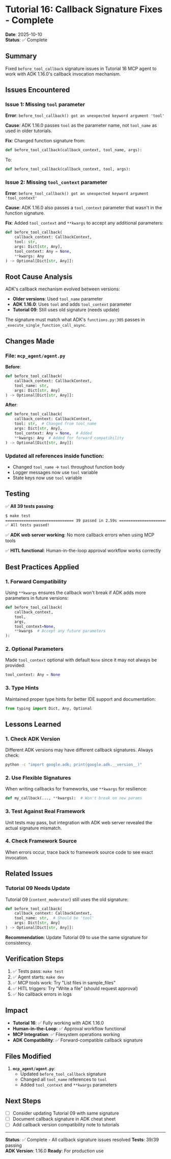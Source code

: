 # Tutorial 16: Callback Signature Fixes - Complete

**Date**: 2025-10-10  
**Status**: ✅ Complete

## Summary

Fixed `before_tool_callback` signature issues in Tutorial 16 MCP agent to work with ADK 1.16.0's callback invocation mechanism.

## Issues Encountered

### Issue 1: Missing `tool` parameter
**Error**: `before_tool_callback() got an unexpected keyword argument 'tool'`

**Cause**: ADK 1.16.0 passes `tool` as the parameter name, not `tool_name` as used in older tutorials.

**Fix**: Changed function signature from:
```python
def before_tool_callback(callback_context, tool_name, args):
```

To:
```python
def before_tool_callback(callback_context, tool, args):
```

### Issue 2: Missing `tool_context` parameter  
**Error**: `before_tool_callback() got an unexpected keyword argument 'tool_context'`

**Cause**: ADK 1.16.0 also passes a `tool_context` parameter that wasn't in the function signature.

**Fix**: Added `tool_context` and `**kwargs` to accept any additional parameters:
```python
def before_tool_callback(
    callback_context: CallbackContext,
    tool: str,
    args: Dict[str, Any],
    tool_context: Any = None,
    **kwargs: Any
) -> Optional[Dict[str, Any]]:
```

## Root Cause Analysis

ADK's callback mechanism evolved between versions:
- **Older versions**: Used `tool_name` parameter
- **ADK 1.16.0**: Uses `tool` and adds `tool_context` parameter
- **Tutorial 09**: Still uses old signature (needs update)

The signature must match what ADK's `functions.py:305` passes in `_execute_single_function_call_async`.

## Changes Made

### File: `mcp_agent/agent.py`

**Before**:
```python
def before_tool_callback(
    callback_context: CallbackContext,
    tool_name: str,
    args: Dict[str, Any]
) -> Optional[Dict[str, Any]]:
```

**After**:
```python
def before_tool_callback(
    callback_context: CallbackContext,
    tool: str,  # Changed from tool_name
    args: Dict[str, Any],
    tool_context: Any = None,  # Added
    **kwargs: Any  # Added for forward compatibility
) -> Optional[Dict[str, Any]]:
```

### Updated all references inside function:
- Changed `tool_name` → `tool` throughout function body
- Logger messages now use `tool` variable
- State keys now use `tool` variable

## Testing

✅ **All 39 tests passing**:
```bash
$ make test
============================== 39 passed in 2.59s ==============================
✅ All tests passed!
```

✅ **ADK web server working**: No more callback errors when using MCP tools

✅ **HITL functional**: Human-in-the-loop approval workflow works correctly

## Best Practices Applied

### 1. Forward Compatibility
Using `**kwargs` ensures the callback won't break if ADK adds more parameters in future versions:

```python
def before_tool_callback(
    callback_context,
    tool,
    args,
    tool_context=None,
    **kwargs  # Accept any future parameters
):
```

### 2. Optional Parameters
Made `tool_context` optional with default `None` since it may not always be provided:

```python
tool_context: Any = None
```

### 3. Type Hints
Maintained proper type hints for better IDE support and documentation:

```python
from typing import Dict, Any, Optional
```

## Lessons Learned

### 1. Check ADK Version
Different ADK versions may have different callback signatures. Always check:
```bash
python -c "import google.adk; print(google.adk.__version__)"
```

### 2. Use Flexible Signatures
When writing callbacks for frameworks, use `**kwargs` for resilience:
```python
def my_callback(..., **kwargs):  # Won't break on new params
```

### 3. Test Against Real Framework
Unit tests may pass, but integration with ADK web server revealed the actual signature mismatch.

### 4. Check Framework Source
When errors occur, trace back to framework source code to see exact invocation.

## Related Issues

### Tutorial 09 Needs Update
Tutorial 09 (`content_moderator`) still uses the old signature:
```python
def before_tool_callback(
    callback_context: CallbackContext,
    tool_name: str,  # Should be 'tool'
    args: Dict[str, Any]
) -> Optional[Dict[str, Any]]:
```

**Recommendation**: Update Tutorial 09 to use the same signature for consistency.

## Verification Steps

1. ✅ Tests pass: `make test`
2. ✅ Agent starts: `make dev`
3. ✅ MCP tools work: Try "List files in sample_files"
4. ✅ HITL triggers: Try "Write a file" (should request approval)
5. ✅ No callback errors in logs

## Impact

- **Tutorial 16**: ✅ Fully working with ADK 1.16.0
- **Human-in-the-Loop**: ✅ Approval workflow functional
- **MCP Integration**: ✅ Filesystem operations working
- **ADK Compatibility**: ✅ Forward-compatible callback signature

## Files Modified

1. **`mcp_agent/agent.py`**:
   - Updated `before_tool_callback` signature
   - Changed all `tool_name` references to `tool`
   - Added `tool_context` and `**kwargs` parameters

## Next Steps

- [ ] Consider updating Tutorial 09 with same signature
- [ ] Document callback signature in ADK cheat sheet
- [ ] Add callback version compatibility note to tutorials

---

**Status**: ✅ Complete - All callback signature issues resolved
**Tests**: 39/39 passing  
**ADK Version**: 1.16.0
**Ready**: For production use
